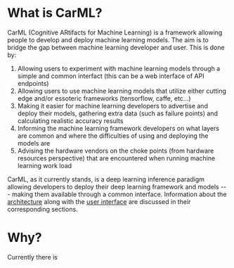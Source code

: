 # What is CarML?

CarML (Cognitive ARtifacts for Machine Learning) is a framework allowing people to develop and deploy machine learning models.
The aim is to bridge the gap between machine learning developer and user. This is done by:

1. Allowing users to experiment with machine learning models through a simple and common interfact (this can be a web interface of API endpoints)
2. Allowing users to use machine learning models that utilize either cutting edge and/or essoteric frameworks (tensorflow, caffe, etc...)
3. Making it easier for machine learning developers to advertise and deploy their models, gathering extra data (such as failure points) and calculating realistic accuracy results
4. Informing the machine learning framework developers on what layers are common and where the difficulties of using and deploying the models are
5. Advising the hardware vendors on the choke points (from hardware resources perspective) that are encountered when running machine learning work load

CarML, as it currently stands, is a deep learning inference paradigm allowing developers to deploy their deep learning framework and models --- making them available through a common interface. 
Information about the [architecture](architecture.md) along with the [user interface](ui.md) are discussed in their corresponding sections.


# Why?

Currently there is 
